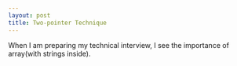 ```yaml
---
layout: post
title: Two-pointer Technique
---
```


When I am preparing my technical interview, I see the importance of array(with strings inside). 
